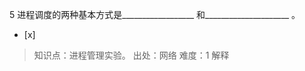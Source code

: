5
进程调度的两种基本方式是__________________ 和_____________________ 。
- [x]  

> 知识点：进程管理实验。
> 出处：网络
> 难度：1
> 解释
